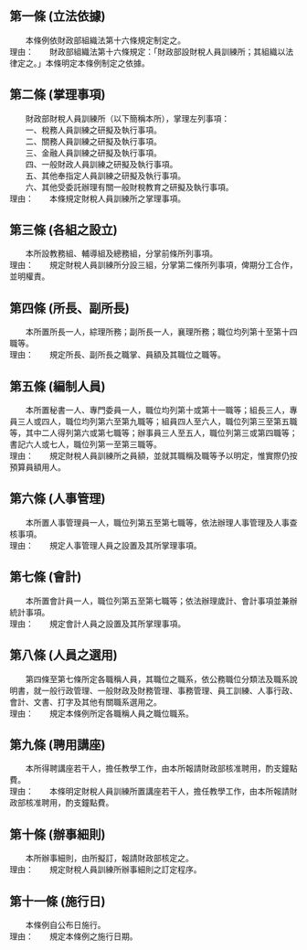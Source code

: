 第一條 (立法依據)
-----------------
　　本條例依財政部組織法第十六條規定制定之。  
理由：　　財政部組織法第十六條規定：「財政部設財稅人員訓練所；其組織以法律定之。」本條明定本條例制定之依據。

第二條 (掌理事項)
-----------------
　　財政部財稅人員訓練所（以下簡稱本所），掌理左列事項：  
　　一、稅務人員訓練之研擬及執行事項。  
　　二、關務人員訓練之研擬及執行事項。  
　　三、金融人員訓練之研擬及執行事項。  
　　四、一般財政人員訓練之研擬及執行事項。  
　　五、其他奉指定人員訓練之研擬及執行事項。  
　　六、其他受委託辦理有關一般財稅教育之研擬及執行事項。  
理由：　　本條規定財稅人員訓練所之掌理事項。

第三條 (各組之設立)
-------------------
　　本所設教務組、輔導組及總務組，分掌前條所列事項。  
理由：　　規定財稅人員訓練所分設三組，分掌第二條所列事項，俾期分工合作，並明權責。

第四條 (所長、副所長)
---------------------
　　本所置所長一人，綜理所務；副所長一人，襄理所務；職位均列第十至第十四職等。  
理由：　　規定所長、副所長之職掌、員額及其職位之職等。

第五條 (編制人員)
-----------------
　　本所置秘書一人、專門委員一人，職位均列第十或第十一職等；組長三人，專員三人或四人，職位均列第六至第九職等；組員四人至六人，職位列第三至第五職等，其中二人得列第六或第七職等；辦事員三人至五人，職位列第三或第四職等；書記六人或七人，職位列第一至第三職等。  
理由：　　規定財稅人員訓練所之員額，並就其職稱及職等予以明定，惟實際仍按預算員額用人。

第六條 (人事管理)
-----------------
　　本所置人事管理員一人，職位列第五至第七職等，依法辦理人事管理及人事查核事項。  
理由：　　規定人事管理人員之設置及其所掌理事項。

第七條 (會計)
-------------
　　本所置會計員一人，職位列第五至第七職等；依法辦理歲計、會計事項並兼辦統計事項。  
理由：　　規定會計人員之設置及其所掌理事項。

第八條 (人員之選用)
-------------------
　　第四條至第七條所定各職稱人員，其職位之職系，依公務職位分類法及職系說明書，就一般行政管理、一般財政及財務管理、事務管理、員工訓練、人事行政、會計、文書、打字及其他有關職系選用之。  
理由：　　規定本條例所定各職稱人員之職位職系。

第九條 (聘用講座)
-----------------
　　本所得聘講座若干人，擔任教學工作，由本所報請財政部核准聘用，酌支鐘點費。  
理由：　　本條明定財稅人員訓練所置講座若干人，擔任教學工作，由本所報請財政部核准聘用，酌支鐘點費。

第十條 (辦事細則)
-----------------
　　本所辦事細則，由所擬訂，報請財政部核定之。  
理由：　　規定財稅人員訓練所辦事細則之訂定程序。

第十一條 (施行日)
-----------------
　　本條例自公布日施行。  
理由：　　規定本條例之施行日期。
